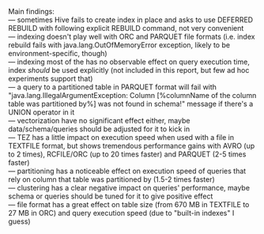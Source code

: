 Main findings:  
— sometimes Hive fails to create index in place and asks to use DEFERRED REBUILD with following explicit REBUILD command, not very convenient  
— indexing doesn't play well with ORC and PARQUET file formats (i.e. index rebuild fails with java.lang.OutOfMemoryError exception, likely to be environment-specific, though)  
— indexing most of the has no observable effect on query execution time, index _should_ be used explicitly (not included in this report, but few ad hoc experiments support that)  
— a query to a partitioned table in PARQUET format will fail with "java.lang.IllegalArgumentException: Column [%columnName of the column table was partitioned by%] was not found in schema!" message if there's a UNION operator in it  
— vectorization have no significant effect either, maybe data/schema/queries should be adjusted for it to kick in  
— TEZ has a little impact on execution speed when used with a file in TEXTFILE format, but shows tremendous performance gains with AVRO (up to 2 times), RCFILE/ORC (up to 20 times faster) and PARQUET (2-5 times faster)  
— partitioning has a noticeable effect on execution speed of queries that rely on column that table was partitioned by (1.5-2 times faster)  
— clustering has a clear negative impact on queries' performance, maybe schema or queries should be tuned for it to give positive effect  
— file format has a great effect on table size (from 670 MB in TEXTFILE to 27 MB in ORC) and query execution speed (due to "built-in indexes" I guess)  

